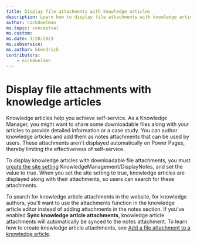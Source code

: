 ```yaml
---
title: Display file attachments with knowledge articles
description: Learn how to display file attachments with knowledge articles on Power Pages.
author: nickdoelman
ms.topic: conceptual
ms.custom: 
ms.date: 3/28/2023
ms.subservice: 
ms.author: kkendrick
contributors:
    - nickdoelman
---
```


# Display file attachments with knowledge articles

Knowledge articles help you achieve self-service. As a Knowledge Manager, you might want to share some downloadable files along with your articles to provide detailed information or a case study. You can author knowledge articles and add them as notes attachments that can be used by users. These attachments aren't displayed automatically on Power Pages, thereby limiting the effectiveness of self-service.

To display knowledge articles with downloadable file attachments, you must [create the site setting](/power-apps/maker/portals/configure/configure-site-settings) KnowledgeManagement/DisplayNotes, and set the value to true. When you set the site setting to true, knowledge articles are displayed along with their attachments, so users can search for these attachments.

To search for knowledge article attachments in the website, for knowledge authors, you'll want to use the attachments function in the knowledge article editor instead of adding attachments in the notes section. If you've enabled **Sync knowledge article attachments**, knowledge article attachments will automatically be synced to the notes attachment. To learn how to create knowledge article attachments, see [Add a file attachment to a knowledge article](/dynamics365/customer-service/customer-service-hub-user-guide-knowledge-article#add-a-file-attachment-to-a-knowledge-article).
